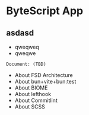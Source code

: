 # ByteScript App

## asdasd

- qweqweq
- qweqwe

`Document: (TBD)`

- About FSD Architecture
- About bun+vite+bun:test
- About BIOME
- About lefthook
- About Commitlint
- About SCSS